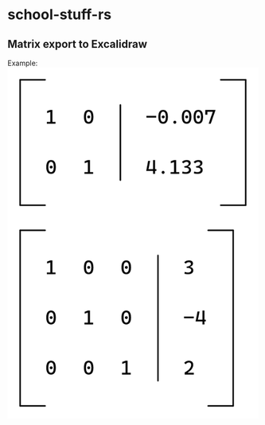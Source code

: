 # school-stuff-rs
## Matrix export to Excalidraw
Example:  
![Example Matrix](assets/example-matrix.png)
